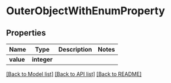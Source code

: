 # OuterObjectWithEnumProperty

## Properties

Name | Type | Description | Notes
------------ | ------------- | ------------- | -------------
**value** | **integer** |  |

[[Back to Model list]](../../README.md#models) [[Back to API list]](../../README.md#api-endpoints) [[Back to README]](../../README.md)
